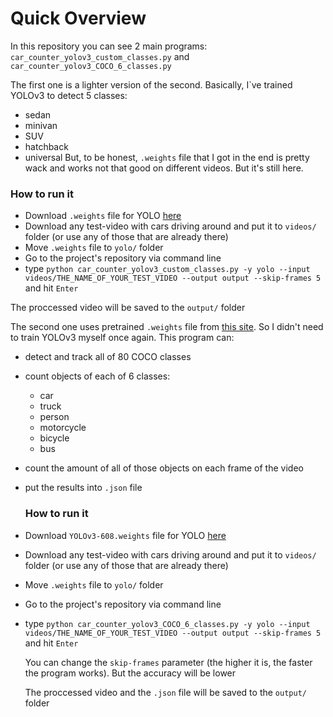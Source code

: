 # Quick Overview
In this repository you can see 2 main programs: `car_counter_yolov3_custom_classes.py` and `car_counter_yolov3_COCO_6_classes.py`

The first one is a lighter version of the second. Basically, I`ve trained YOLOv3 to detect 5 classes:
- sedan
- minivan
- SUV
- hatchback
- universal
But, to be honest, `.weights` file that I got in the end is pretty wack and works not that good on different videos. But it's still here.
### How to run it
- Download `.weights` file for YOLO [here](https://yadi.sk/d/rrlsHZFHyPmnCA)
- Download any test-video with cars driving around and put it to `videos/` folder (or use any of those that are already there)
- Move `.weights` file to `yolo/` folder
- Go to the project's repository via command line
- type `python car_counter_yolov3_custom_classes.py -y yolo --input videos/THE_NAME_OF_YOUR_TEST_VIDEO --output output --skip-frames 5` and hit `Enter`


The proccessed video will be saved to the `output/` folder

The second one uses pretrained `.weights` file from [this site](https://pjreddie.com/darknet/yolo/). So I didn't need to train YOLOv3 myself once again. This program can:
- detect and track all of 80 COCO classes
- count objects of each of 6 classes:
    - car
    - truck
    - person
    - motorcycle
    - bicycle
    - bus
- count the amount of all of those objects on each frame of the video
- put the results into `.json` file

  
  ### How to run it
- Download `YOLOv3-608.weights` file for YOLO [here](https://pjreddie.com/darknet/yolo/)
- Download any test-video with cars driving around and put it to `videos/` folder (or use any of those that are already there)
- Move `.weights` file to `yolo/` folder
- Go to the project's repository via command line
- type `python car_counter_yolov3_COCO_6_classes.py -y yolo --input videos/THE_NAME_OF_YOUR_TEST_VIDEO --output output --skip-frames 5` and hit `Enter`

  You can change the `skip-frames` parameter (the higher it is, the faster the program works). But the accuracy will be lower

  The proccessed video and the `.json` file will be saved to the `output/` folder
